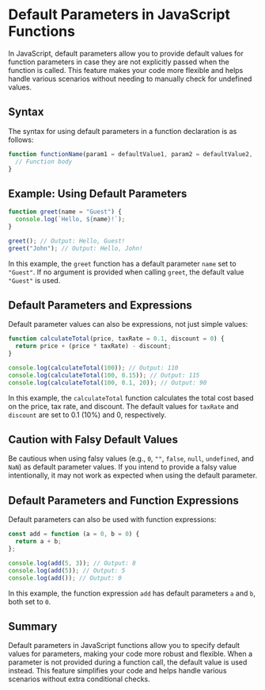 # Default Parameters in JavaScript Functions

In JavaScript, default parameters allow you to provide default values for function parameters in case they are not explicitly passed when the function is called. This feature makes your code more flexible and helps handle various scenarios without needing to manually check for undefined values.

## Syntax

The syntax for using default parameters in a function declaration is as follows:

```javascript
function functionName(param1 = defaultValue1, param2 = defaultValue2, ...) {
  // Function body
}
```

## Example: Using Default Parameters

```javascript
function greet(name = "Guest") {
  console.log(`Hello, ${name}!`);
}

greet(); // Output: Hello, Guest!
greet("John"); // Output: Hello, John!
```

In this example, the `greet` function has a default parameter `name` set to `"Guest"`. If no argument is provided when calling `greet`, the default value `"Guest"` is used.

## Default Parameters and Expressions

Default parameter values can also be expressions, not just simple values:

```javascript
function calculateTotal(price, taxRate = 0.1, discount = 0) {
  return price + (price * taxRate) - discount;
}

console.log(calculateTotal(100)); // Output: 110
console.log(calculateTotal(100, 0.15)); // Output: 115
console.log(calculateTotal(100, 0.1, 20)); // Output: 90
```

In this example, the `calculateTotal` function calculates the total cost based on the price, tax rate, and discount. The default values for `taxRate` and `discount` are set to 0.1 (10%) and 0, respectively.

## Caution with Falsy Default Values

Be cautious when using falsy values (e.g., `0`, `""`, `false`, `null`, `undefined`, and `NaN`) as default parameter values. If you intend to provide a falsy value intentionally, it may not work as expected when using the default parameter.

## Default Parameters and Function Expressions

Default parameters can also be used with function expressions:

```javascript
const add = function (a = 0, b = 0) {
  return a + b;
};

console.log(add(5, 3)); // Output: 8
console.log(add(5)); // Output: 5
console.log(add()); // Output: 0
```

In this example, the function expression `add` has default parameters `a` and `b`, both set to `0`.

## Summary

Default parameters in JavaScript functions allow you to specify default values for parameters, making your code more robust and flexible. When a parameter is not provided during a function call, the default value is used instead. This feature simplifies your code and helps handle various scenarios without extra conditional checks.